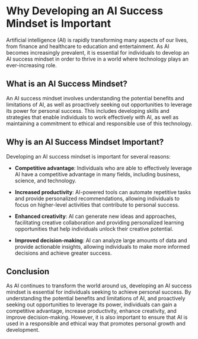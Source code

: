 Why Developing an AI Success Mindset is Important
==========================================================================

Artificial intelligence (AI) is rapidly transforming many aspects of our lives, from finance and healthcare to education and entertainment. As AI becomes increasingly prevalent, it is essential for individuals to develop an AI success mindset in order to thrive in a world where technology plays an ever-increasing role.

What is an AI Success Mindset?
------------------------------

An AI success mindset involves understanding the potential benefits and limitations of AI, as well as proactively seeking out opportunities to leverage its power for personal success. This includes developing skills and strategies that enable individuals to work effectively with AI, as well as maintaining a commitment to ethical and responsible use of this technology.

Why is an AI Success Mindset Important?
---------------------------------------

Developing an AI success mindset is important for several reasons:

* **Competitive advantage**: Individuals who are able to effectively leverage AI have a competitive advantage in many fields, including business, science, and technology.

* **Increased productivity**: AI-powered tools can automate repetitive tasks and provide personalized recommendations, allowing individuals to focus on higher-level activities that contribute to personal success.

* **Enhanced creativity**: AI can generate new ideas and approaches, facilitating creative collaboration and providing personalized learning opportunities that help individuals unlock their creative potential.

* **Improved decision-making**: AI can analyze large amounts of data and provide actionable insights, allowing individuals to make more informed decisions and achieve greater success.

Conclusion
----------

As AI continues to transform the world around us, developing an AI success mindset is essential for individuals seeking to achieve personal success. By understanding the potential benefits and limitations of AI, and proactively seeking out opportunities to leverage its power, individuals can gain a competitive advantage, increase productivity, enhance creativity, and improve decision-making. However, it is also important to ensure that AI is used in a responsible and ethical way that promotes personal growth and development.
